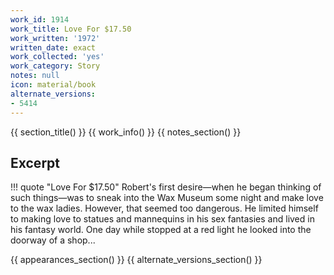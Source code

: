 ```yaml
---
work_id: 1914
work_title: Love For $17.50
work_written: '1972'
written_date: exact
work_collected: 'yes'
work_category: Story
notes: null
icon: material/book
alternate_versions:
- 5414
---
```


{{ section_title() }}
{{ work_info() }}
{{ notes_section() }}
## Excerpt
!!! quote "Love For $17.50"
    Robert's first desire—when he began thinking of such things—was to sneak into the Wax Museum some night and make love to the wax ladies. However, that seemed too dangerous. He limited himself to making love to statues and mannequins in his sex fantasies and lived in his fantasy world.
    One day while stopped at a red light he looked into the doorway of a shop...

{{ appearances_section() }}
{{ alternate_versions_section() }}